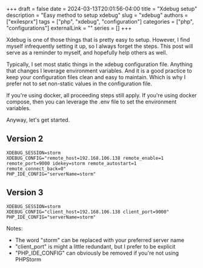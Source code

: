 +++ 
draft = false
date = 2024-03-13T20:01:56-04:00
title = "Xdebug setup"
description = "Easy method to setup xdebug"
slug = "xdebug"
authors = ["exilesprx"]
tags = ["php", "xdebug", "configuration"]
categories = ["php", "configurations"]
externalLink = ""
series = []
+++

Xdebug is one of those things that is pretty easy to setup. However, I find myself infrequently setting it up, so I always forget the steps. This post will serve as a reminder to myself, and hopefully help others as well.

Typically, I set most static things in the xdebug configuration file. Anything that changes I leverage environment variables. And it is a good practice to keep your configuration files clean and easy to maintain. Which is why I prefer not to set non-static values in the configuration file.

If you're using docker, all proceeding steps still apply. If you're using docker compose, then you can leverage the .env file to set the environment variables.

Anyway, let's get started.

## Version 2

```text
XDEBUG_SESSION=storm
XDEBUG_CONFIG="remote_host=192.168.106.138 remote_enable=1 remote_port=9000 idekey=storm remote_autostart=1 remote_connect_back=0"
PHP_IDE_CONFIG="serverName=storm"
```

## Version 3

```text
XDEBUG_SESSION=storm
XDEBUG_CONFIG="client_host=192.168.106.138 client_port=9000"
PHP_IDE_CONFIG="serverName=storm"
```

Notes:
  - The word "storm" can be replaced with your preferred server name
  - "client_port" is might a little redundant, but I prefer to be explicit
  - "PHP_IDE_CONFIG" can obviously be removed if you're not using PHPStorm
